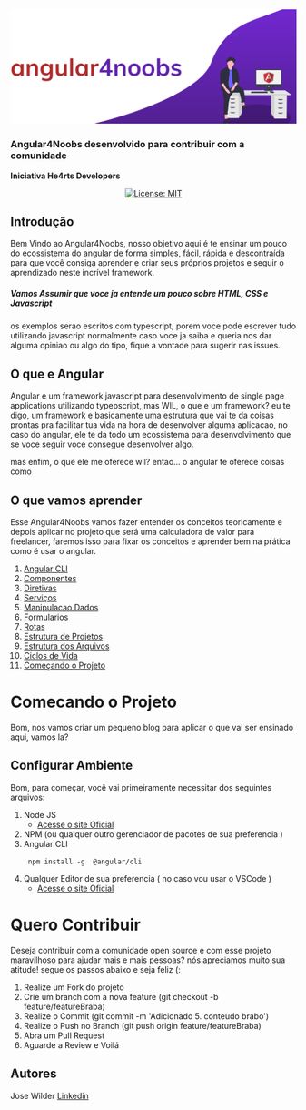 <div align="center">
<img src="./assets/a4n-logo.svg">

</div>


### Angular4Noobs desenvolvido para contribuir com a comunidade
**Iniciativa He4rts Developers**
<div align="center">

[![License: MIT](https://img.shields.io/badge/License-MIT-red.svg)](https://opensource.org/licenses/MIT)

</div>

## Introdução
Bem Vindo ao Angular4Noobs, nosso objetivo aqui é te ensinar um pouco do ecossistema do angular
de forma simples, fácil, rápida e descontraída para que você consiga aprender e criar seus próprios projetos e seguir o aprendizado neste incrível framework.

##### Vamos Assumir que voce ja entende um pouco sobre HTML, CSS e Javascript
os exemplos serao escritos com typescript, porem voce pode escrever tudo utilizando javascript normalmente
caso voce ja saiba e queria nos dar alguma opiniao ou algo do tipo, fique a vontade para sugerir nas issues.



## O que e Angular
 Angular e um framework javascript para desenvolvimento de single page applications utilizando typepscript, mas WIL, o que e um framework? eu te digo, um framework e basicamente uma estrutura que vai te da coisas prontas pra facilitar tua vida na hora de desenvolver alguma aplicacao, no caso do angular, ele te da todo um ecossistema para desenvolvimento que se voce seguir voce consegue desenvolver algo.

mas enfim, o que ele me oferece wil? entao... o angular te oferece coisas como


##  O que vamos aprender
Esse Angular4Noobs vamos fazer entender os conceitos teoricamente e depois aplicar no projeto que será uma calculadora de valor para freelancer, faremos isso para fixar os conceitos e aprender bem na prática como é usar o angular.

1. [ Angular CLI](https://github.com)
2. [ Componentes](https://github.com)
7. [ Diretivas](https://github.com)
8. [ Serviços](https://github.com)
8. [ Manipulacao Dados](https://github.com)
8. [ Formularios](https://github.com)
8. [ Rotas](https://github.com)
5. [ Estrutura de Projetos](https://github.com)
6. [ Estrutura dos Arquivos ](https://github.com)
7. [ Ciclos de Vida ](https://github.com)
5. [ Começando o Projeto ](https://github.com)

# Comecando o Projeto

Bom, nos vamos criar um pequeno blog para aplicar o que vai ser ensinado aqui, vamos la?
## Configurar Ambiente
Bom, para começar, você vai primeiramente necessitar dos seguintes arquivos:

1. Node JS
    * [Acesse o site Oficial](https://nodejs.org/en/)
2. NPM (ou qualquer outro gerenciador de pacotes de sua preferencia )
2. Angular CLI
    ```console 
     npm install -g  @angular/cli
     ```
3. Qualquer Editor de sua preferencia ( no caso vou usar o VSCode )
    * [Acesse o site Oficial](https://code.visualstudio.com)







# Quero Contribuir

Deseja contribuir com a comunidade open source e com esse projeto maravilhoso para ajudar mais e mais pessoas? nós apreciamos muito sua atitude!
segue os passos abaixo e seja feliz (:

1. Realize um Fork do projeto
2. Crie um branch com a nova feature (git checkout -b  feature/featureBraba)
4. Realize o Commit (git commit -m 'Adicionado 5. conteudo brabo')
5. Realize o Push no Branch (git push origin feature/featureBraba)
6. Abra um Pull Request
7. Aguarde a Review e Voilá

## Autores

Jose Wilder [Linkedin](http://linkedin.com/in/jose-wilder)
